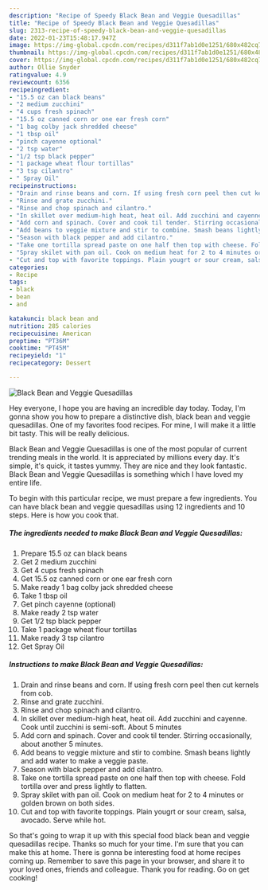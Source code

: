 ```yaml
---
description: "Recipe of Speedy Black Bean and Veggie Quesadillas"
title: "Recipe of Speedy Black Bean and Veggie Quesadillas"
slug: 2313-recipe-of-speedy-black-bean-and-veggie-quesadillas
date: 2022-01-23T15:48:17.947Z
image: https://img-global.cpcdn.com/recipes/d311f7ab1d0e1251/680x482cq70/black-bean-and-veggie-quesadillas-recipe-main-photo.jpg
thumbnail: https://img-global.cpcdn.com/recipes/d311f7ab1d0e1251/680x482cq70/black-bean-and-veggie-quesadillas-recipe-main-photo.jpg
cover: https://img-global.cpcdn.com/recipes/d311f7ab1d0e1251/680x482cq70/black-bean-and-veggie-quesadillas-recipe-main-photo.jpg
author: Ollie Snyder
ratingvalue: 4.9
reviewcount: 6356
recipeingredient:
- "15.5 oz can black beans"
- "2 medium zucchini"
- "4 cups fresh spinach"
- "15.5 oz canned corn or one ear fresh corn"
- "1 bag colby jack shredded cheese"
- "1 tbsp oil"
- "pinch cayenne optional"
- "2 tsp water"
- "1/2 tsp black pepper"
- "1 package wheat flour tortillas"
- "3 tsp cilantro"
- " Spray Oil"
recipeinstructions:
- "Drain and rinse beans and corn. If using fresh corn peel then cut kernels from cob."
- "Rinse and grate zucchini."
- "Rinse and chop spinach and cilantro."
- "In skillet over medium-high heat, heat oil. Add zucchini and cayenne. Cook until zucchini is semi-soft. About 5 minutes"
- "Add corn and spinach. Cover and cook til tender. Stirring occasionally, about another 5 minutes."
- "Add beans to veggie mixture and stir to combine. Smash beans lightly and add water to make a veggie paste."
- "Season with black pepper and add cilantro."
- "Take one tortilla spread paste on one half then top with cheese. Fold tortilla over and press lightly to flatten."
- "Spray skilet with pan oil. Cook on medium heat for 2 to 4 minutes or golden brown on both sides."
- "Cut and top with favorite toppings. Plain yougrt or sour cream, salsa, avocado. Serve while hot."
categories:
- Recipe
tags:
- black
- bean
- and

katakunci: black bean and 
nutrition: 285 calories
recipecuisine: American
preptime: "PT36M"
cooktime: "PT45M"
recipeyield: "1"
recipecategory: Dessert

---
```



![Black Bean and Veggie Quesadillas](https://img-global.cpcdn.com/recipes/d311f7ab1d0e1251/680x482cq70/black-bean-and-veggie-quesadillas-recipe-main-photo.jpg)

Hey everyone, I hope you are having an incredible day today. Today, I'm gonna show you how to prepare a distinctive dish, black bean and veggie quesadillas. One of my favorites food recipes. For mine, I will make it a little bit tasty. This will be really delicious.



Black Bean and Veggie Quesadillas is one of the most popular of current trending meals in the world. It is appreciated by millions every day. It's simple, it's quick, it tastes yummy. They are nice and they look fantastic. Black Bean and Veggie Quesadillas is something which I have loved my entire life.


To begin with this particular recipe, we must prepare a few ingredients. You can have black bean and veggie quesadillas using 12 ingredients and 10 steps. Here is how you cook that.

<!--inarticleads1-->

##### The ingredients needed to make Black Bean and Veggie Quesadillas:

1. Prepare 15.5 oz can black beans
1. Get 2 medium zucchini
1. Get 4 cups fresh spinach
1. Get 15.5 oz canned corn or one ear fresh corn
1. Make ready 1 bag colby jack shredded cheese
1. Take 1 tbsp oil
1. Get pinch cayenne (optional)
1. Make ready 2 tsp water
1. Get 1/2 tsp black pepper
1. Take 1 package wheat flour tortillas
1. Make ready 3 tsp cilantro
1. Get  Spray Oil




<!--inarticleads2-->

##### Instructions to make Black Bean and Veggie Quesadillas:

1. Drain and rinse beans and corn. If using fresh corn peel then cut kernels from cob.
1. Rinse and grate zucchini.
1. Rinse and chop spinach and cilantro.
1. In skillet over medium-high heat, heat oil. Add zucchini and cayenne. Cook until zucchini is semi-soft. About 5 minutes
1. Add corn and spinach. Cover and cook til tender. Stirring occasionally, about another 5 minutes.
1. Add beans to veggie mixture and stir to combine. Smash beans lightly and add water to make a veggie paste.
1. Season with black pepper and add cilantro.
1. Take one tortilla spread paste on one half then top with cheese. Fold tortilla over and press lightly to flatten.
1. Spray skilet with pan oil. Cook on medium heat for 2 to 4 minutes or golden brown on both sides.
1. Cut and top with favorite toppings. Plain yougrt or sour cream, salsa, avocado. Serve while hot.




So that's going to wrap it up with this special food black bean and veggie quesadillas recipe. Thanks so much for your time. I'm sure that you can make this at home. There is gonna be interesting food at home recipes coming up. Remember to save this page in your browser, and share it to your loved ones, friends and colleague. Thank you for reading. Go on get cooking!
